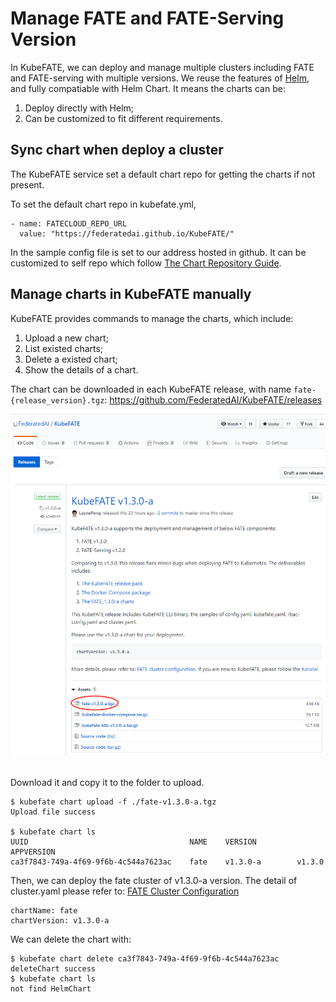 # Manage FATE and FATE-Serving Version
In KubeFATE, we can deploy and manage multiple clusters including FATE and FATE-serving with multiple versions. We reuse the features of [Helm](https://helm.sh/), and fully compatiable with Helm Chart. It means the charts can be:
1. Deploy directly with Helm;
2. Can be customized to fit different requirements.

## Sync chart when deploy a cluster
The KubeFATE service set a default chart repo for getting the charts if not present.

To set the default chart repo in kubefate.yml,
```
- name: FATECLOUD_REPO_URL
  value: "https://federatedai.github.io/KubeFATE/"
```

In the sample config file is set to our address hosted in github. It can be customized to self repo which follow [The Chart Repository Guide](https://helm.sh/docs/topics/chart_repository/). 

## Manage charts in KubeFATE manually
KubeFATE provides commands to manage the charts, which include:
1. Upload a new chart;
2. List existed charts;
3. Delete a existed chart;
4. Show the details of a chart.

The chart can be downloaded in each KubeFATE release, with name `fate-{release_version}.tgz`: https://github.com/FederatedAI/KubeFATE/releases

<div align="center">
  <img src="./images/chart_in_release.png">
</div>
&nbsp;

Download it and copy it to the folder to upload.
```
$ kubefate chart upload -f ./fate-v1.3.0-a.tgz
Upload file success

$ kubefate chart ls
UUID                                    NAME    VERSION         APPVERSION
ca3f7843-749a-4f69-9f6b-4c544a7623ac    fate    v1.3.0-a        v1.3.0
```

Then, we can deploy the fate cluster of v1.3.0-a version. The detail of cluster.yaml please refer to: [FATE Cluster Configuration](./configurations/FATE_cluster_configuration.md)
```
chartName: fate
chartVersion: v1.3.0-a
```

We can delete the chart with:
```
$ kubefate chart delete ca3f7843-749a-4f69-9f6b-4c544a7623ac
deleteChart success
$ kubefate chart ls
not find HelmChart
```
